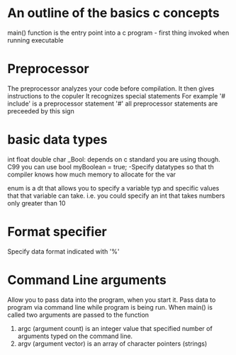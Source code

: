 
# An outline of the basics c concepts

main() function is the entry point into a c program - first thing invoked
when running executable


# Preprocessor
The preprocessor analyzes your code before compilation.
It then gives instructions to the copuler
It recognizes special statements
For example '# include' is a preprocessor statement
'#' all preprocessor statements are preceeded by this sign

# basic data types
int
float
double
char
_Bool: depends on c standard you are using though. C99 you can use bool myBoolean = true; 
-Specify datatypes so that th compiler knows how much memory to allocate for the var

enum is a dt that allows you to specify a variable typ and specific values that that variable can take.
     i.e. you could specify an int that takes numbers only greater than 10

# Format specifier
Specify data format
indicated with '%'

# Command Line arguments
Allow you to pass data into the program, when you start it.
Pass data to program via command line while program is being run.
When main() is called two arguments are passed to the function
1. argc (argument count) is an integer value that specified number of arguments typed on the command line.
2. argv (argument vector) is an array of character pointers (strings)

